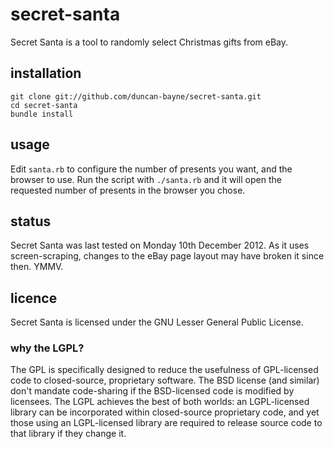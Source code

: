 secret-santa
============

Secret Santa is a tool to randomly select Christmas gifts from eBay.

installation
------------
    git clone git://github.com/duncan-bayne/secret-santa.git
    cd secret-santa
    bundle install

usage
-----
Edit `santa.rb` to configure the number of presents you want, and the browser to use.  Run the script with `./santa.rb` and it will open the requested number of presents in the browser you chose.

status
------
Secret Santa was last tested on Monday 10th December 2012.  As it uses screen-scraping, changes to the eBay page layout may have broken it since then.  YMMV.

licence
-------
Secret Santa is licensed under the GNU Lesser General Public License.

### why the LGPL?
The GPL is specifically designed to reduce the usefulness of GPL-licensed code to closed-source, proprietary software. The BSD license (and similar) don't mandate code-sharing if the BSD-licensed code is modified by licensees. The LGPL achieves the best of both worlds: an LGPL-licensed library can be incorporated within closed-source proprietary code, and yet those using an LGPL-licensed library are required to release source code to that library if they change it.
